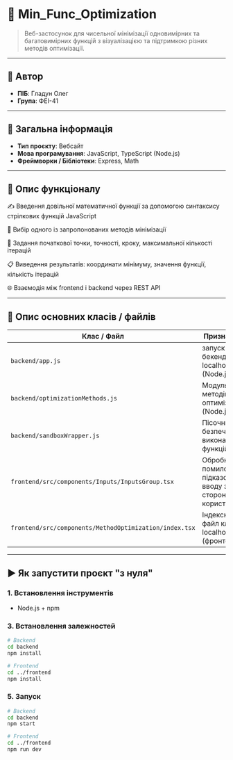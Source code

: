 
# 📘 Min_Func_Optimization

> Веб-застосунок для чисельної мінімізації одновимірних та багатовимірних функцій з візуалізацією та підтримкою різних методів оптимізації.


---

## 👤 Автор

- **ПІБ**: Гладун Олег
- **Група**: ФЕІ-41

---

## 📌 Загальна інформація

- **Тип проєкту**: Вебсайт
- **Мова програмування**: JavaScript, TypeScript (Node.js)
- **Фреймворки / Бібліотеки**:  Express, Math

---

## 🧠 Опис функціоналу

✍️ Введення довільної математичної функції за допомогою синтаксису стрілкових функцій JavaScript 

🔘 Вибір одного із запропонованих методів мінімізації

📍 Задання початкової точки, точності, кроку, максимальної кількості ітерацій

📋 Виведення результатів: координати мінімуму, значення функції, кількість ітерацій

🌐 Взаємодія між frontend і backend через REST API

---

## 🧱 Опис основних класів / файлів

| Клас / Файл     | Призначення |
|----------------|-------------|
| `backend/app.js` | запуск REST бекенду localhost:8000 (Node.js) |
| `backend/optimizationMethods.js`| Модуль методів оптимізації (Node.js)
| `backend/sandboxWrapper.js` | Пісочниця для безпечного виконання функцій|
| `frontend/src/components/Inputs/InputsGroup.tsx` | Обробка помилок/підказок вводу зі сторони користувача|
| `frontend/src/components/MethodOptimization/index.tsx`|Індексний файл клієнта localhost:3000 (фронтенд)

---

## ▶️ Як запустити проєкт "з нуля"

### 1. Встановлення інструментів

- Node.js  + npm 

### 3. Встановлення залежностей

```bash
# Backend
cd backend
npm install

# Frontend
cd ../frontend
npm install
```

### 5. Запуск

```bash
# Backend
cd backend
npm start

# Frontend
cd ../frontend
npm run dev


